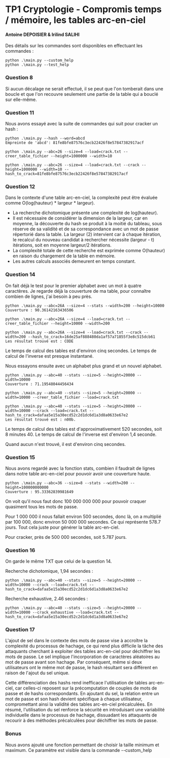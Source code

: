 
# TP1 Cryptologie - Compromis temps / mémoire, les tables arc-en-ciel

#### Antoine DEPOISIER & Irilind SALIHI

Des détails sur les commandes sont disponibles en effectuant les commandes :

```shell
python .\main.py --custom_help
python .\main.py --test_help
```

### Question 8

Si aucun décalage ne serait effectué, il se peut que l'on tomberait dans une boucle et que l'on recouvre seulement une partie de la table qui a bouclé sur elle-même.

### Question 11

Nous avons essayé avec la suite de commandes qui suit pour cracker un hash :

```shell
python .\main.py --hash --word=abcd
Empreinte de 'abcd': 81fe8bfe87576c3ecb22426f8e57847382917acf
```

```shell
python .\main.py --abc=26 --size=4 --load=crack.txt --creer_table_fichier --height=1000000 --width=10
```

```shell
python .\main.py --abc=26 --size=4 --load=crack.txt --crack --height=1000000 --width=10 --hash_to_crack=81fe8bfe87576c3ecb22426f8e57847382917acf
```

### Question 12

Dans le contexte d'une table arc-en-ciel, la complexité peut être évaluée comme O(log(hauteur) * largeur * largeur).

- La recherche dichotomique présente une complexité de log(hauteur).
- Il est nécessaire de considérer la dimension de la largeur, car en moyenne, la découverte du hash se produit à la moitié du tableau, sous réserve de sa validité et de sa correspondance avec un mot de passe répertorié dans la table. La largeur (2) intervient car à chaque itération, le recalcul du nouveau candidat à rechercher nécessite (largeur - t) itérations, soit en moyenne largeur/2 itérations.
- La complexité totale de cette recherche est exprimée comme O(hauteur) en raison du chargement de la table en mémoire.
- Les autres calculs associés demeurent en temps constant.

### Question 14

On fait déjà le test pour le premier alphabet avec un mot à quatre caractères.
Je regarde déjà la couverture de ma table, pour connaître combien de lignes, j'ai besoin à peu près.

```shell
python .\main.py --abc=26A --size=4 --stats --width=200 --height=10000
Couverture : 90.36142163436506
```

```shell
python .\main.py --abc=26A --size=4 --load=crack.txt --creer_table_fichier --height=10000 --width=200
```

```shell
python .\main.py --abc=26A --size=4 --load=crack.txt --crack --width=200 --hash_to_crack=16de25af888480da1af57a71855f3e8c515dcb61
Les résultat trouvé est : CODE
```

Le temps de calcul des tables est d'environ cinq secondes.
Le temps de calcul de l'inverse est presque instantané.


Nous essayons ensuite avec un alphabet plus grand et un nouvel alphabet.

```shell
python .\main.py --abc=40 --stats --size=5 --height=20000 --width=10000
Couverture : 71.19548044456434
```

```shell
python .\main.py --abc=40 --stats --size=5 --height=20000 --width=10000 --creer_table_fichier --load=crack.txt
```

```shell
python .\main.py --abc=40 --stats --size=5 --height=20000 --width=10000 --crack --load=crack.txt --hash_to_crack=dafaa5e15a30ecd52c2d1dc6d1a3d8a0633e67e2
Les résultat trouvé est : n00b.
```

Le temps de calcul des tables est d'approximativement 520 secondes, soit 8 minutes 40.
Le temps de calcul de l'inverse est d'environ 1,4 seconde.

Quand aucun n'est trouvé, il est d'environ cinq secondes.


### Question 15

Nous avons regardé avec la fonction stats, combien il faudrait de lignes dans notre table arc-en-ciel pour pouvoir avoir une couverture haute.

```shell
python .\main.py --abc=36 --size=8 --stats --width=200 --height=100000000000
Couverture : 95.33362839981649
```

On voit qu'il nous faut donc 100 000 000 000 pour pouvoir craquer quasiment tous les mots de passe.

Pour 1 000 000 il nous fallait environ 500 secondes, donc là, on a multiplié par 100 000, donc environ 50 000 000 secondes. Ce qui représente 578.7 jours. Tout cela juste pour générer la table arc-en-ciel.

Pour cracker, près de 500 000 secondes, soit 5.787 jours.

### Question 16

On garde le même TXT que celui de la question 14.

Recherche dichotomique, 1,94 secondes : 
```shell
python .\main.py --abc=40 --stats --size=5 --height=20000 --width=10000 --crack --load=crack.txt --hash_to_crack=dafaa5e15a30ecd52c2d1dc6d1a3d8a0633e67e2
```

Recherche exhaustive, 2.46 secondes :
```shell
python .\main.py --abc=40 --stats --size=5 --height=20000 --width=10000 --crack_exhaustive --load=crack.txt --hash_to_crack=dafaa5e15a30ecd52c2d1dc6d1a3d8a0633e67e2
```

### Question 17

L'ajout de sel dans le contexte des mots de passe vise à accroître la complexité du processus de hachage, ce qui rend plus difficile la tâche des attaquants cherchant à exploiter des tables arc-en-ciel pour déchiffrer les mots de passe. Le sel implique l'incorporation de caractères aléatoires au mot de passe avant son hachage. Par conséquent, même si deux utilisateurs ont le même mot de passe, le hash résultant sera différent en raison de l'ajout du sel unique.

Cette différenciation des hashs rend inefficace l'utilisation de tables arc-en-ciel, car celles-ci reposent sur la précomputation de couples de mots de passe et de hashs correspondants. En ajoutant du sel, la relation entre un mot de passe et son hash devient spécifique à chaque utilisateur, compromettant ainsi la validité des tables arc-en-ciel précalculées. En résumé, l'utilisation du sel renforce la sécurité en introduisant une variabilité individuelle dans le processus de hachage, dissuadant les attaquants de recourir à des méthodes précalculées pour déchiffrer les mots de passe.

### Bonus

Nous avons ajouté une fonction permettant de choisir la taille minimum et maximum. Ce paramètre est visible dans la commande --custom_help
